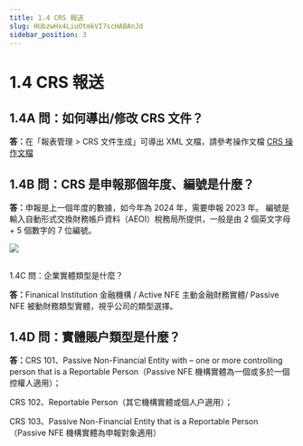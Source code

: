 ```yaml
---
title: 1.4 CRS 報送
slug: HUbzwHx4LiuOtmkVI7scHABAnJd
sidebar_position: 3
---
```



# 1.4 CRS 報送

## 1.4A 問：如何導出/修改 CRS 文件？

<b>答：</b>在「報表管理 &gt; CRS 文件生成」可導出 XML 文檔，請參考操作文檔 [CRS 操作文檔](./Zf8xwz6teiNduAkCSPmcEf1mn4b)


## 1.4B 問：CRS 是申報那個年度、編號是什麼？

<b>答：</b>申報是上一個年度的數據，如今年為 2024 年，需要申報 2023 年。
編號是輸入自動形式交換財務帳戶資料（AEOI）稅務局所提供，一般是由 2 個英文字母 + 5 個數字的 7 位編號。

<img src="/assets/Mo0nbouPxoxfL0xBR5IcemPondf.png" src-width="2496" src-height="1084" align="center"/>

## 
1.4C 問：企業實體類型是什麼？

<b>答：</b>Finanical Institution 金融機構 / Active NFE 主動金融財務實體/ Passive NFE 被動財務類型實體，視乎公司的類型選擇。

## 1.4D 問：實體賬户類型是什麼？

<b>答：</b>CRS 101、Passive Non-Financial Entity with – one or more controlling person that is a Reportable Person（Passive NFE 機構實體為一個或多於一個控權人適用）；

CRS 102、Reportable Person（其它機構實體或個人户適用）；

CRS 103、Passive Non-Financial Entity that is a Reportable Person（Passive NFE 機構實體為申報對象適用）

